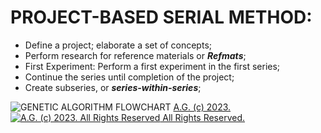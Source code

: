 # PROJECT-BASED SERIAL METHOD:
* Define a project; elaborate a set of concepts;
* Perform research for reference materials or __*Refmats*__;
* First Experiment: Perform a first experiment in the first series;
* Continue the series until completion of the project;
* Create subseries, or __*series-within-series*__;

![GENETIC ALGORITHM FLOWCHART](blob:https://wordpress.com/c9f37f7f-d5c5-45ea-9f98-4f714378ad41)
[A.G. (c) 2023. ![A.G. (c) 2023. All Rights Reserved](https://historiotheque.files.wordpress.com/2016/11/ag_signature_official_2015_50px_cropped.jpg) All Rights Reserved.](http://alexgagnon.com)
